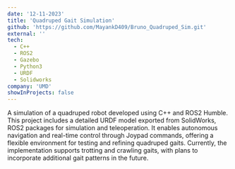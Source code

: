```yaml
---
date: '12-11-2023'
title: 'Quadruped Gait Simulation'
github: 'https://github.com/MayankD409/Bruno_Quadruped_Sim.git'
external: ''
tech:
  - C++
  - ROS2
  - Gazebo
  - Python3
  - URDF
  - Solidworks
company: 'UMD'
showInProjects: false
---
```


A simulation of a quadruped robot developed using C++ and ROS2 Humble. This project includes a detailed URDF model exported from SolidWorks, ROS2 packages for simulation and teleoperation. It enables autonomous navigation and real-time control through Joypad commands, offering a flexible environment for testing and refining quadruped gaits. Currently, the implementation supports trotting and crawling gaits, with plans to incorporate additional gait patterns in the future.







